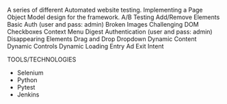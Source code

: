 A series of different Automated website testing. Implementing a Page Object Model design for the framework.
A/B Testing
Add/Remove Elements
Basic Auth (user and pass: admin)
Broken Images
Challenging DOM
Checkboxes
Context Menu
Digest Authentication (user and pass: admin)
Disappearing Elements
Drag and Drop
Dropdown
Dynamic Content
Dynamic Controls
Dynamic Loading
Entry Ad
Exit Intent





TOOLS/TECHNOLOGIES
-  Selenium
-  Python
-  Pytest
-  Jenkins
